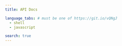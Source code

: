 ```yaml
---
title: API Docs

language_tabs: # must be one of https://git.io/vQNgJ
  - shell
  - javascript

search: true
---
```


